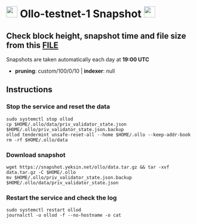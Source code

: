 # <img src="https://user-images.githubusercontent.com/110628975/207321763-bfed22b3-b58c-45b6-ae4f-6479a1114fad.png" width="30" alt=""> Ollo-testnet-1 Snapshot <img src="https://user-images.githubusercontent.com/110628975/200305287-749a5db9-d46c-4951-a1ec-cb2852d7af1d.png" width="30"/>

## Check block height, snapshot time and file size from this <a href="https://snapshot.yeksin.net/ollo/current_state.txt" target="_blank">FILE </a>

Snapshots are taken automatically each day at **19:00 UTC**

- **pruning**: custom/100/0/10 | **indexer**: null

## Instructions

### Stop the service and reset the data

```
sudo systemctl stop ollod
cp $HOME/.ollo/data/priv_validator_state.json $HOME/.ollo/priv_validator_state.json.backup
ollod tendermint unsafe-reset-all --home $HOME/.ollo --keep-addr-book
rm -rf $HOME/.ollo/data
```

### Download snapshot

```
wget https://snapshot.yeksin.net/ollo/data.tar.gz && tar -xvf data.tar.gz -C $HOME/.ollo
mv $HOME/.ollo/priv_validator_state.json.backup $HOME/.ollo/data/priv_validator_state.json
```

### Restart the service and check the log

```
sudo systemctl restart ollod
journalctl -u ollod -f --no-hostname -o cat
```
